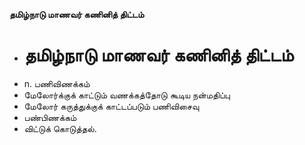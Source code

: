 **தமிழ்நாடு மாணவர் கணினித் திட்டம்**
- # தமிழ்நாடு மாணவர் கணினித் திட்டம்
- n. பணிவிணக்கம்
- மேலோர்க்குக் காட்டும் வணக்கத்தோடு கூடிய நன்மதிப்பு
- மேலோர் கருத்துக்குக் காட்டப்படும் பணிவிசைவு
- பண்பிணக்கம்
- விட்டுக் கொடுத்தல்.

